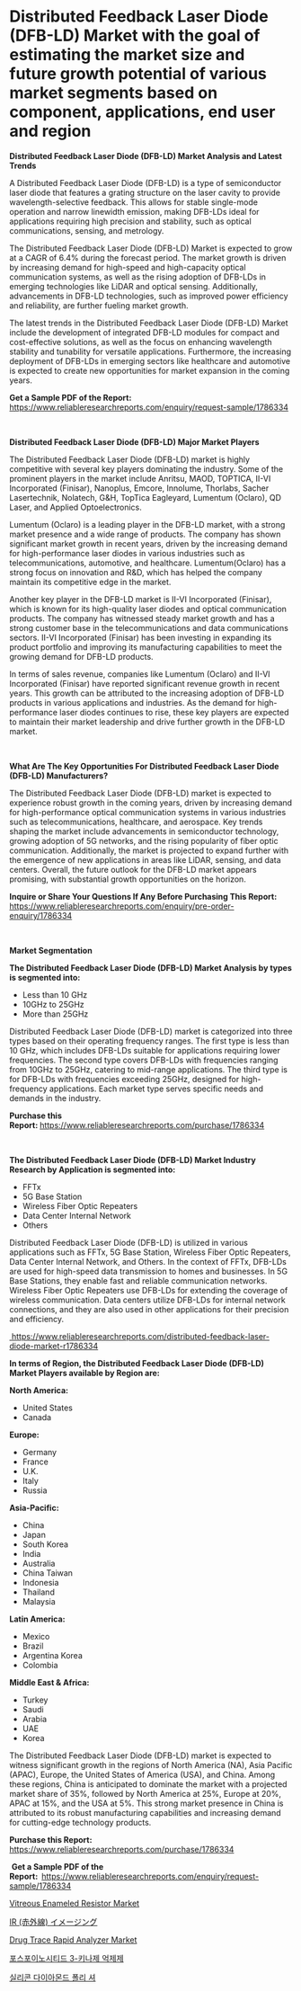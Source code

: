<p><h1>Distributed Feedback Laser Diode (DFB-LD) Market with the goal of estimating the market size and future growth potential of various market segments based on component, applications, end user and region</h1></p><p><strong>Distributed Feedback Laser Diode (DFB-LD) Market Analysis and Latest Trends</strong></p>
<p><p>A Distributed Feedback Laser Diode (DFB-LD) is a type of semiconductor laser diode that features a grating structure on the laser cavity to provide wavelength-selective feedback. This allows for stable single-mode operation and narrow linewidth emission, making DFB-LDs ideal for applications requiring high precision and stability, such as optical communications, sensing, and metrology.</p><p>The Distributed Feedback Laser Diode (DFB-LD) Market is expected to grow at a CAGR of 6.4% during the forecast period. The market growth is driven by increasing demand for high-speed and high-capacity optical communication systems, as well as the rising adoption of DFB-LDs in emerging technologies like LiDAR and optical sensing. Additionally, advancements in DFB-LD technologies, such as improved power efficiency and reliability, are further fueling market growth.</p><p>The latest trends in the Distributed Feedback Laser Diode (DFB-LD) Market include the development of integrated DFB-LD modules for compact and cost-effective solutions, as well as the focus on enhancing wavelength stability and tunability for versatile applications. Furthermore, the increasing deployment of DFB-LDs in emerging sectors like healthcare and automotive is expected to create new opportunities for market expansion in the coming years.</p></p>
<p><strong>Get a Sample PDF of the Report:&nbsp;</strong> <a href="https://www.reliableresearchreports.com/enquiry/request-sample/1786334">https://www.reliableresearchreports.com/enquiry/request-sample/1786334</a></p>
<p>&nbsp;</p>
<p><strong>Distributed Feedback Laser Diode (DFB-LD) Major Market Players</strong></p>
<p><p>The Distributed Feedback Laser Diode (DFB-LD) market is highly competitive with several key players dominating the industry. Some of the prominent players in the market include Anritsu, MAOD, TOPTICA, II-VI Incorporated (Finisar), Nanoplus, Emcore, Innolume, Thorlabs, Sacher Lasertechnik, Nolatech, G&H, TopTica Eagleyard, Lumentum (Oclaro), QD Laser, and Applied Optoelectronics.</p><p>Lumentum (Oclaro) is a leading player in the DFB-LD market, with a strong market presence and a wide range of products. The company has shown significant market growth in recent years, driven by the increasing demand for high-performance laser diodes in various industries such as telecommunications, automotive, and healthcare. Lumentum(Oclaro) has a strong focus on innovation and R&D, which has helped the company maintain its competitive edge in the market.</p><p>Another key player in the DFB-LD market is II-VI Incorporated (Finisar), which is known for its high-quality laser diodes and optical communication products. The company has witnessed steady market growth and has a strong customer base in the telecommunications and data communications sectors. II-VI Incorporated (Finisar) has been investing in expanding its product portfolio and improving its manufacturing capabilities to meet the growing demand for DFB-LD products.</p><p>In terms of sales revenue, companies like Lumentum (Oclaro) and II-VI Incorporated (Finisar) have reported significant revenue growth in recent years. This growth can be attributed to the increasing adoption of DFB-LD products in various applications and industries. As the demand for high-performance laser diodes continues to rise, these key players are expected to maintain their market leadership and drive further growth in the DFB-LD market.</p></p>
<p>&nbsp;</p>
<p><strong>What Are The Key Opportunities For Distributed Feedback Laser Diode (DFB-LD) Manufacturers?</strong></p>
<p><p>The Distributed Feedback Laser Diode (DFB-LD) market is expected to experience robust growth in the coming years, driven by increasing demand for high-performance optical communication systems in various industries such as telecommunications, healthcare, and aerospace. Key trends shaping the market include advancements in semiconductor technology, growing adoption of 5G networks, and the rising popularity of fiber optic communication. Additionally, the market is projected to expand further with the emergence of new applications in areas like LiDAR, sensing, and data centers. Overall, the future outlook for the DFB-LD market appears promising, with substantial growth opportunities on the horizon.</p></p>
<p><strong>Inquire or Share Your Questions If Any Before Purchasing This Report:</strong> <a href="https://www.reliableresearchreports.com/enquiry/pre-order-enquiry/1786334">https://www.reliableresearchreports.com/enquiry/pre-order-enquiry/1786334</a></p>
<p>&nbsp;</p>
<p><strong>Market Segmentation</strong></p>
<p><strong>The Distributed Feedback Laser Diode (DFB-LD) Market Analysis by types is segmented into:</strong></p>
<p><ul><li>Less than 10 GHz</li><li>10GHz to 25GHz</li><li>More than 25GHz</li></ul></p>
<p><p>Distributed Feedback Laser Diode (DFB-LD) market is categorized into three types based on their operating frequency ranges. The first type is less than 10 GHz, which includes DFB-LDs suitable for applications requiring lower frequencies. The second type covers DFB-LDs with frequencies ranging from 10GHz to 25GHz, catering to mid-range applications. The third type is for DFB-LDs with frequencies exceeding 25GHz, designed for high-frequency applications. Each market type serves specific needs and demands in the industry.</p></p>
<p><strong>Purchase this Report:&nbsp;</strong><a href="https://www.reliableresearchreports.com/purchase/1786334">https://www.reliableresearchreports.com/purchase/1786334</a></p>
<p>&nbsp;</p>
<p><strong>The Distributed Feedback Laser Diode (DFB-LD) Market Industry Research by Application is segmented into:</strong></p>
<p><ul><li>FFTx</li><li>5G Base Station</li><li>Wireless Fiber Optic Repeaters</li><li>Data Center Internal Network</li><li>Others</li></ul></p>
<p><p>Distributed Feedback Laser Diode (DFB-LD) is utilized in various applications such as FFTx, 5G Base Station, Wireless Fiber Optic Repeaters, Data Center Internal Network, and Others. In the context of FFTx, DFB-LDs are used for high-speed data transmission to homes and businesses. In 5G Base Stations, they enable fast and reliable communication networks. Wireless Fiber Optic Repeaters use DFB-LDs for extending the coverage of wireless communication. Data centers utilize DFB-LDs for internal network connections, and they are also used in other applications for their precision and efficiency.</p></p>
<p><a href="https://www.reliableresearchreports.com/distributed-feedback-laser-diode-market-r1786334">&nbsp;https://www.reliableresearchreports.com/distributed-feedback-laser-diode-market-r1786334</a></p>
<p><strong>In terms of Region, the Distributed Feedback Laser Diode (DFB-LD) Market Players available by Region are:</strong></p>
<p>
    <p> <strong> North America: </strong>
        <ul>
            <li>United States</li>
            <li>Canada</li>
        </ul>
        </p> 
    <p> <strong> Europe: </strong>
        <ul>
            <li>Germany</li>
            <li>France</li>
            <li>U.K.</li>
            <li>Italy</li>
            <li>Russia</li>
        </ul>
        </p> 
    <p> <strong> Asia-Pacific: </strong>
        <ul>
            <li>China</li>
            <li>Japan</li>
            <li>South Korea</li>
            <li>India</li>
            <li>Australia</li>
            <li>China Taiwan</li>
            <li>Indonesia</li>
            <li>Thailand</li>
            <li>Malaysia</li>
        </ul>
        </p> 
    <p> <strong> Latin America: </strong>
        <ul>
            <li>Mexico</li>
            <li>Brazil</li>
            <li>Argentina Korea</li>
            <li>Colombia</li>
        </ul>
        </p> 
    <p> <strong> Middle East & Africa: </strong>
        <ul>
            <li>Turkey</li>
            <li>Saudi</li>
            <li>Arabia</li>
            <li>UAE</li>
            <li>Korea</li>
        </ul>
    </p>
    </p>
<p><p>The Distributed Feedback Laser Diode (DFB-LD) market is expected to witness significant growth in the regions of North America (NA), Asia Pacific (APAC), Europe, the United States of America (USA), and China. Among these regions, China is anticipated to dominate the market with a projected market share of 35%, followed by North America at 25%, Europe at 20%, APAC at 15%, and the USA at 5%. This strong market presence in China is attributed to its robust manufacturing capabilities and increasing demand for cutting-edge technology products.</p></p>
<p><strong>Purchase this Report: </strong><a href="https://www.reliableresearchreports.com/purchase/1786334">https://www.reliableresearchreports.com/purchase/1786334</a></p>
<p>&nbsp;<strong>Get a Sample PDF of the Report:&nbsp;&nbsp;</strong><a href="https://www.reliableresearchreports.com/enquiry/request-sample/1786334">https://www.reliableresearchreports.com/enquiry/request-sample/1786334</a></p>
<p><strong></strong></p>
<p><p><a href="https://issuu.com/reportprime-2/docs/vitreous-enameled-resistor-market-size-2030.pptx">Vitreous Enameled Resistor Market</a></p><p><a href="https://github.com/adcxff01450218/Market-Research-Report-List-2/blob/main/9614907105406.md">IR (赤外線) イメージング</a></p><p><a href="https://github.com/Whitneyboyettebo9kiw7yr13/Market-Research-Report-List-2/blob/main/drug-trace-rapid-analyzer-market.md">Drug Trace Rapid Analyzer Market</a></p><p><a href="https://github.com/marufmohassin05/Market-Research-Report-List-1/blob/main/268423499143.md">포스포이노시티드 3-키나제 억제제</a></p><p><a href="https://github.com/kimvicki3212024/Market-Research-Report-List-1/blob/main/357538599142.md">실리콘 다이아몬드 폴리 셔</a></p></p>